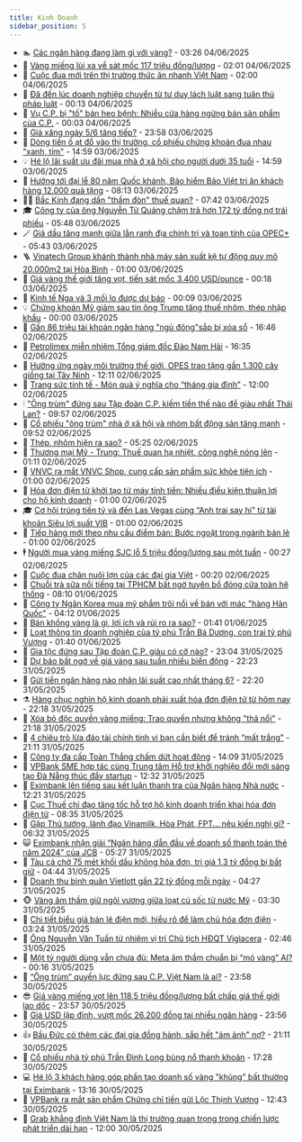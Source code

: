 ```yaml
---
title: Kinh Doanh
sidebar_position: 5
---
```


<!-- dantri-kinh-doanh:START -->
- 🏊 [Các ngân hàng đang làm gì với vàng?](https://dantri.com.vn/kinh-doanh/cac-ngan-hang-dang-lam-gi-voi-vang-20250604002103568.htm) - 03:26 04/06/2025
- 🦆 [Vàng miếng lùi xa về sát mốc 117 triệu đồng/lượng](https://dantri.com.vn/kinh-doanh/vang-mieng-lui-xa-ve-sat-moc-117-trieu-dongluong-20250604072100781.htm) - 02:01 04/06/2025
- 🦄 [Cuộc đua mới trên thị trường thức ăn nhanh Việt Nam](https://dantri.com.vn/kinh-doanh/cuoc-dua-moi-tren-thi-truong-thuc-an-nhanh-viet-nam-20250603213002132.htm) - 02:00 04/06/2025
- 🌝 [Đã đến lúc doanh nghiệp chuyển từ tư duy lách luật sang tuân thủ pháp luật](https://dantri.com.vn/kinh-doanh/da-den-luc-doanh-nghiep-chuyen-tu-tu-duy-lach-luat-sang-tuan-thu-phap-luat-20250603180339464.htm) - 00:13 04/06/2025
- 💃 [Vụ C.P. bị &quot;tố&quot; bán heo bệnh: Nhiều cửa hàng ngừng bán sản phẩm của C.P.](https://dantri.com.vn/kinh-doanh/vu-cp-bi-to-ban-heo-benh-nhieu-cua-hang-ngung-ban-san-pham-cua-cp-20250604001107536.htm) - 00:03 04/06/2025
- 🦏 [Giá xăng ngày 5/6 tăng tiếp?](https://dantri.com.vn/kinh-doanh/gia-xang-ngay-56-tang-tiep-20250603223256863.htm) - 23:58 03/06/2025
- 🦩 [Dòng tiền ồ ạt đổ vào thị trường, cổ phiếu chứng khoán đua nhau &quot;xanh, tím&quot;](https://dantri.com.vn/kinh-doanh/dong-tien-o-at-do-vao-thi-truong-co-phieu-chung-khoan-dua-nhau-xanh-tim-20250603161541045.htm) - 14:59 03/06/2025
- 💡 [Hé lộ lãi suất ưu đãi mua nhà ở xã hội cho người dưới 35 tuổi](https://dantri.com.vn/kinh-doanh/he-lo-lai-suat-uu-dai-mua-nha-o-xa-hoi-cho-nguoi-duoi-35-tuoi-20250603163232134.htm) - 14:59 03/06/2025
- 🌊 [Hướng tới đại lễ 80 năm Quốc khánh, Bảo hiểm Bảo Việt tri ân  khách hàng 12.000 quà tặng](https://dantri.com.vn/kinh-doanh/huong-toi-dai-le-80-nam-quoc-khanh-bao-hiem-bao-viet-tri-an-khach-hang-12000-qua-tang-20250603143824600.htm) - 08:13 03/06/2025
- 🧑‍💻 [Bắc Kinh đang dần &quot;thấm đòn&quot; thuế quan?](https://dantri.com.vn/kinh-doanh/bac-kinh-dang-dan-tham-don-thue-quan-20250602165537122.htm) - 07:42 03/06/2025
- 🎓 [Công ty của ông Nguyễn Tử Quảng chậm trả hơn 172 tỷ đồng nợ trái phiếu](https://dantri.com.vn/kinh-doanh/cong-ty-cua-ong-nguyen-tu-quang-cham-tra-hon-172-ty-dong-no-trai-phieu-20250603102615133.htm) - 05:48 03/06/2025
- 🪄 [Giá dầu tăng mạnh giữa lằn ranh địa chính trị và toan tính của OPEC+](https://dantri.com.vn/kinh-doanh/gia-dau-tang-manh-giua-lan-ranh-dia-chinh-tri-va-toan-tinh-cua-opec-20250603092255621.htm) - 05:43 03/06/2025
- 🪜 [Vinatech Group khánh thành nhà máy sản xuất kệ tự động quy mô 20.000m2 tại Hòa Bình](https://dantri.com.vn/kinh-doanh/vinatech-group-khanh-thanh-nha-may-san-xuat-ke-tu-dong-quy-mo-20000m2-tai-hoa-binh-20250601191952686.htm) - 01:00 03/06/2025
- 🦄 [Giá vàng thế giới tăng vọt, tiến sát mốc 3.400 USD/ounce](https://dantri.com.vn/kinh-doanh/gia-vang-the-gioi-tang-vot-tien-sat-moc-3400-usdounce-20250603071516175.htm) - 00:18 03/06/2025
- 💯 [Kinh tế Nga và 3 mối lo được dự báo](https://dantri.com.vn/kinh-doanh/kinh-te-nga-va-3-moi-lo-duoc-du-bao-20250601215929285.htm) - 00:09 03/06/2025
- 💡 [Chứng khoán Mỹ giảm sau tin ông Trump tăng thuế nhôm, thép nhập khẩu](https://dantri.com.vn/kinh-doanh/chung-khoan-my-giam-sau-tin-ong-trump-tang-thue-nhom-thep-nhap-khau-20250602194445077.htm) - 00:00 03/06/2025
- 🧰 [Gần 86 triệu tài khoản ngân hàng &quot;ngủ đông&quot;sắp bị xóa sổ](https://dantri.com.vn/kinh-doanh/gan-86-trieu-tai-khoan-ngan-hang-ngu-dongsap-bi-xoa-so-20250602165130977.htm) - 16:46 02/06/2025
- 🎊 [Petrolimex miễn nhiệm Tổng giám đốc Đào Nam Hải](https://dantri.com.vn/kinh-doanh/petrolimex-mien-nhiem-tong-giam-doc-dao-nam-hai-20250602232233043.htm) - 16:35 02/06/2025
- 🔭 [Hưởng ứng ngày môi trường thế giới, OPES trao tặng gần 1.300 cây giống tại Tây Ninh](https://dantri.com.vn/kinh-doanh/huong-ung-ngay-moi-truong-the-gioi-opes-trao-tang-gan-1300-cay-giong-tai-tay-ninh-20250602191129740.htm) - 12:11 02/06/2025
- 💼 [Trang sức tinh tế - Món quà ý nghĩa cho “tháng gia đình”](https://dantri.com.vn/kinh-doanh/trang-suc-tinh-te-mon-qua-y-nghia-cho-thang-gia-dinh-20250602112710140.htm) - 12:00 02/06/2025
- 🕯 [&quot;Ông trùm&quot; đứng sau Tập đoàn C.P. kiếm tiền thế nào để giàu nhất Thái Lan?](https://dantri.com.vn/kinh-doanh/ong-trum-dung-sau-tap-doan-cp-kiem-tien-the-nao-de-giau-nhat-thai-lan-20250602145228856.htm) - 09:57 02/06/2025
- 🫣 [Cổ phiếu &quot;ông trùm&quot; nhà ở xã hội và nhóm bất động sản tăng mạnh](https://dantri.com.vn/kinh-doanh/co-phieu-ong-trum-nha-o-xa-hoi-va-nhom-bat-dong-san-tang-manh-20250602160418917.htm) - 09:52 02/06/2025
- 🤠 [Thép, nhôm hiện ra sao?](https://dantri.com.vn/kinh-doanh/thep-nhom-hien-ra-sao-20250601084345814.htm) - 05:25 02/06/2025
- 🌈 [Thương mại Mỹ - Trung: Thuế quan hạ nhiệt, công nghệ nóng lên](https://dantri.com.vn/kinh-doanh/thuong-mai-my-trung-thue-quan-ha-nhiet-cong-nghe-nong-len-20250601223724117.htm) - 01:11 02/06/2025
- 🦅 [VNVC ra mắt VNVC Shop, cung cấp sản phẩm sức khỏe tiện ích](https://dantri.com.vn/kinh-doanh/vnvc-ra-mat-vnvc-shop-cung-cap-san-pham-suc-khoe-tien-ich-20250601233423279.htm) - 01:00 02/06/2025
- 🌁 [Hóa đơn điện tử khởi tạo từ máy tính tiền: Nhiều điều kiện thuận lợi cho hộ kinh doanh](https://dantri.com.vn/kinh-doanh/hoa-don-dien-tu-khoi-tao-tu-may-tinh-tien-nhieu-dieu-kien-thuan-loi-cho-ho-kinh-doanh-20250601181319681.htm) - 01:00 02/06/2025
- 🎓 [Cơ hội trúng tiền tỷ và đến Las Vegas cùng “Anh trai say hi&quot; từ tài khoản Siêu lợi suất VIB](https://dantri.com.vn/kinh-doanh/co-hoi-trung-tien-ty-va-den-las-vegas-cung-anh-trai-say-hi-tu-tai-khoan-sieu-loi-suat-vib-20250601111147990.htm) - 01:00 02/06/2025
- 📝 [Tiếp hàng mới theo nhu cầu điểm bán: Bước ngoặt trong ngành bán lẻ](https://dantri.com.vn/kinh-doanh/tiep-hang-moi-theo-nhu-cau-diem-ban-buoc-ngoat-trong-nganh-ban-le-20250531145847546.htm) - 01:00 02/06/2025
- 🕴 [Người mua vàng miếng SJC lỗ 5 triệu đồng/lượng sau một tuần](https://dantri.com.vn/kinh-doanh/nguoi-mua-vang-mieng-sjc-lo-5-trieu-dongluong-sau-mot-tuan-20250602002703280.htm) - 00:27 02/06/2025
- 🧰 [Cuộc đua chăn nuôi lợn của các đại gia Việt](https://dantri.com.vn/kinh-doanh/cuoc-dua-chan-nuoi-lon-cua-cac-dai-gia-viet-20250601082213567.htm) - 00:20 02/06/2025
- 🤖 [Chuỗi trà sữa nổi tiếng tại TPHCM bất ngờ tuyên bố đóng cửa toàn hệ thống](https://dantri.com.vn/kinh-doanh/chuoi-tra-sua-noi-tieng-tai-tphcm-bat-ngo-tuyen-bo-dong-cua-toan-he-thong-20250601125206338.htm) - 08:10 01/06/2025
- 🤠 [Công ty Ngân Korea mua mỹ phẩm trôi nổi về bán với mác &quot;hàng Hàn Quốc&quot;](https://dantri.com.vn/kinh-doanh/cong-ty-ngan-korea-mua-my-pham-troi-noi-ve-ban-voi-mac-hang-han-quoc-20250601085840420.htm) - 04:12 01/06/2025
- 🌮 [Bán khống vàng là gì, lợi ích và rủi ro ra sao?](https://dantri.com.vn/kinh-doanh/ban-khong-vang-la-gi-loi-ich-va-rui-ro-ra-sao-20250531161636687.htm) - 01:41 01/06/2025
- 🦄 [Loạt thông tin doanh nghiệp của tỷ phú Trần Bá Dương, con trai tỷ phú Vượng](https://dantri.com.vn/kinh-doanh/loat-thong-tin-doanh-nghiep-cua-ty-phu-tran-ba-duong-con-trai-ty-phu-vuong-20250601072540132.htm) - 01:40 01/06/2025
- 👺 [Gia tộc đứng sau Tập đoàn C.P. giàu có cỡ nào?](https://dantri.com.vn/kinh-doanh/gia-toc-dung-sau-tap-doan-cp-giau-co-co-nao-20250531173929640.htm) - 23:04 31/05/2025
- 🤗 [Dự báo bất ngờ về giá vàng sau tuần nhiều biến động](https://dantri.com.vn/kinh-doanh/du-bao-bat-ngo-ve-gia-vang-sau-tuan-nhieu-bien-dong-20250601002251186.htm) - 22:23 31/05/2025
- 💪 [Gửi tiền ngân hàng nào nhận lãi suất cao nhất tháng 6?](https://dantri.com.vn/kinh-doanh/gui-tien-ngan-hang-nao-nhan-lai-suat-cao-nhat-thang-6-20250601003214422.htm) - 22:20 31/05/2025
- ⚗️ [Hàng chục nghìn hộ kinh doanh phải xuất hóa đơn điện tử từ hôm nay](https://dantri.com.vn/kinh-doanh/hang-chuc-nghin-ho-kinh-doanh-phai-xuat-hoa-don-dien-tu-tu-hom-nay-20250601001814688.htm) - 22:18 31/05/2025
- 🧠 [Xóa bỏ độc quyền vàng miếng: Trao quyền nhưng không &quot;thả nổi&quot;](https://dantri.com.vn/kinh-doanh/xoa-bo-doc-quyen-vang-mieng-trao-quyen-nhung-khong-tha-noi-20250531110748637.htm) - 21:18 31/05/2025
- 🗽 [4 chiêu trò lừa đảo tài chính tinh vi bạn cần biết để tránh “mất trắng”](https://dantri.com.vn/kinh-doanh/4-chieu-tro-lua-dao-tai-chinh-tinh-vi-ban-can-biet-de-tranh-mat-trang-20250530183437948.htm) - 21:11 31/05/2025
- 🫣 [Công ty đa cấp Toàn Thắng chấm dứt hoạt động](https://dantri.com.vn/kinh-doanh/cong-ty-da-cap-toan-thang-cham-dut-hoat-dong-20250531174816880.htm) - 14:09 31/05/2025
- 🫣 [VPBank SME hợp tác cùng Trung tâm Hỗ trợ khởi nghiệp đổi mới sáng tạo Đà Nẵng thúc đẩy startup](https://dantri.com.vn/kinh-doanh/vpbank-sme-hop-tac-cung-trung-tam-ho-tro-khoi-nghiep-doi-moi-sang-tao-da-nang-thuc-day-startup-20250531190602575.htm) - 12:32 31/05/2025
- 🫣 [Eximbank lên tiếng sau kết luận thanh tra của Ngân hàng Nhà nước](https://dantri.com.vn/kinh-doanh/eximbank-len-tieng-sau-ket-luan-thanh-tra-cua-ngan-hang-nha-nuoc-20250531190321789.htm) - 12:21 31/05/2025
- 💂 [Cục Thuế chỉ đạo tăng tốc hỗ trợ hộ kinh doanh triển khai hóa đơn điện tử](https://dantri.com.vn/kinh-doanh/cuc-thue-chi-dao-tang-toc-ho-tro-ho-kinh-doanh-trien-khai-hoa-don-dien-tu-20250531135748389.htm) - 08:35 31/05/2025
- 💫 [Gặp Thủ tướng, lãnh đạo Vinamilk, Hòa Phát, FPT... nêu kiến nghị gì?](https://dantri.com.vn/kinh-doanh/gap-thu-tuong-lanh-dao-vinamilk-hoa-phat-fpt-neu-kien-nghi-gi-20250531131155876.htm) - 06:32 31/05/2025
- 😺 [Eximbank nhận giải “Ngân hàng dẫn đầu về doanh số thanh toán thẻ năm 2024” của JCB](https://dantri.com.vn/kinh-doanh/eximbank-nhan-giai-ngan-hang-dan-dau-ve-doanh-so-thanh-toan-the-nam-2024-cua-jcb-20250531122656211.htm) - 05:27 31/05/2025
- 🦆 [Tàu cá chở 75 mét khối dầu không hóa đơn, trị giá 1,3 tỷ đồng bị bắt giữ](https://dantri.com.vn/kinh-doanh/tau-ca-cho-75-met-khoi-dau-khong-hoa-don-tri-gia-13-ty-dong-bi-bat-giu-20250531112813964.htm) - 04:44 31/05/2025
- 👀 [Doanh thu bình quân Vietlott gần 22 tỷ đồng mỗi ngày](https://dantri.com.vn/kinh-doanh/doanh-thu-binh-quan-vietlott-gan-22-ty-dong-moi-ngay-20250531111156599.htm) - 04:27 31/05/2025
- 🐵 [Vàng âm thầm giữ ngôi vương giữa loạt cú sốc từ nước Mỹ](https://dantri.com.vn/kinh-doanh/vang-am-tham-giu-ngoi-vuong-giua-loat-cu-soc-tu-nuoc-my-20250530180546543.htm) - 03:30 31/05/2025
- 🤖 [Chi tiết biểu giá bán lẻ điện mới, hiểu rõ để làm chủ hóa đơn điện](https://dantri.com.vn/kinh-doanh/chi-tiet-bieu-gia-ban-le-dien-moi-hieu-ro-de-lam-chu-hoa-don-dien-20250531090742456.htm) - 03:24 31/05/2025
- 💂 [Ông Nguyễn Văn Tuấn từ nhiệm vị trí Chủ tịch HĐQT Viglacera](https://dantri.com.vn/kinh-doanh/ong-nguyen-van-tuan-tu-nhiem-vi-tri-chu-tich-hdqt-viglacera-20250531085634286.htm) - 02:46 31/05/2025
- 🦆 [Một tỷ người dùng vẫn chưa đủ: Meta âm thầm chuẩn bị “mỏ vàng” AI?](https://dantri.com.vn/kinh-doanh/mot-ty-nguoi-dung-van-chua-du-meta-am-tham-chuan-bi-mo-vang-ai-20250529142456180.htm) - 00:16 31/05/2025
- 🦅 [“Ông trùm” quyền lực đứng sau C.P. Việt Nam là ai?](https://dantri.com.vn/kinh-doanh/ong-trum-quyen-luc-dung-sau-cp-viet-nam-la-ai-20250530164554963.htm) - 23:58 30/05/2025
- 😎 [Giá vàng miếng vọt lên 118,5 triệu đồng/lượng bất chấp giá thế giới lao dốc](https://dantri.com.vn/kinh-doanh/gia-vang-mieng-vot-len-1185-trieu-dongluong-bat-chap-gia-the-gioi-lao-doc-20250530232213867.htm) - 23:57 30/05/2025
- 🐎 [Giá USD lập đỉnh, vượt mốc 26.200 đồng tại nhiều ngân hàng](https://dantri.com.vn/kinh-doanh/gia-usd-lap-dinh-vuot-moc-26200-dong-tai-nhieu-ngan-hang-20250530235153118.htm) - 23:56 30/05/2025
- 👍 [Bầu Đức có thêm các đại gia đồng hành, sắp hết &quot;ám ảnh&quot; nợ?](https://dantri.com.vn/kinh-doanh/bau-duc-co-them-cac-dai-gia-dong-hanh-sap-het-am-anh-no-20250530074145411.htm) - 21:11 30/05/2025
- 🦒 [Cổ phiếu nhà tỷ phú Trần Đình Long bùng nổ thanh khoản](https://dantri.com.vn/kinh-doanh/co-phieu-nha-ty-phu-tran-dinh-long-bung-no-thanh-khoan-20250530160930857.htm) - 17:28 30/05/2025
- 💻 [Hé lộ 3 khách hàng góp phần tạo doanh số vàng &quot;khủng&quot; bất thường tại Eximbank](https://dantri.com.vn/kinh-doanh/he-lo-3-khach-hang-gop-phan-tao-doanh-so-vang-khung-bat-thuong-tai-eximbank-20250530185724033.htm) - 13:16 30/05/2025
- 👺 [VPBank ra mắt sản phẩm Chứng chỉ tiền gửi Lộc Thịnh Vượng](https://dantri.com.vn/kinh-doanh/vpbank-ra-mat-san-pham-chung-chi-tien-gui-loc-thinh-vuong-20250530194330861.htm) - 12:43 30/05/2025
- 🧐 [Grab khẳng định Việt Nam là thị trường quan trọng trong chiến lược phát triển dài hạn](https://dantri.com.vn/kinh-doanh/grab-khang-dinh-viet-nam-la-thi-truong-quan-trong-trong-chien-luoc-phat-trien-dai-han-20250530185316639.htm) - 12:00 30/05/2025<!-- dantri-kinh-doanh:END -->
